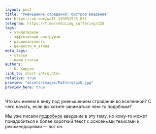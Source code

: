 ```yaml
---
layout: post
title: "Уменьшение страданий: быстрое введение"
vk: https://vk.com/wall-199052526_632
telegram: https://t.me/reducing_suffering/325
tags:
  - утилитаризм
  - эффективный_альтруизм
  - рациональность
  - ценности_и_этика
meta_tags:
  - статьи
  - наши_статьи
authors:
  - К. Кирдан
link_to: short-intro.html
relative: true
preview: "assets/images/MaIhcrqEpzQ.jpg"
preview_here: true
---
```

Что мы имеем в виду под уменьшением страданий во вселенной? С чего начать, если вы хотите заниматься чем-то подобным?

Мы уже писали [подробное](546.html) введение в эту тему, но кому-то может понадобиться и более короткий текст с основными тезисами и рекомендациями — вот он.
